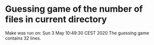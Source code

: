 # Guessing game of the number of files in current directory
Make was run on: Sun  3 May 10:49:30 CEST 2020
The guessing game contains 32 lines.

